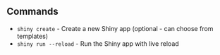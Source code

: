 ## Commands
- `shiny create` - Create a new Shiny app (optional - can choose from templates)
- `shiny run --reload` - Run the Shiny app with live reload
